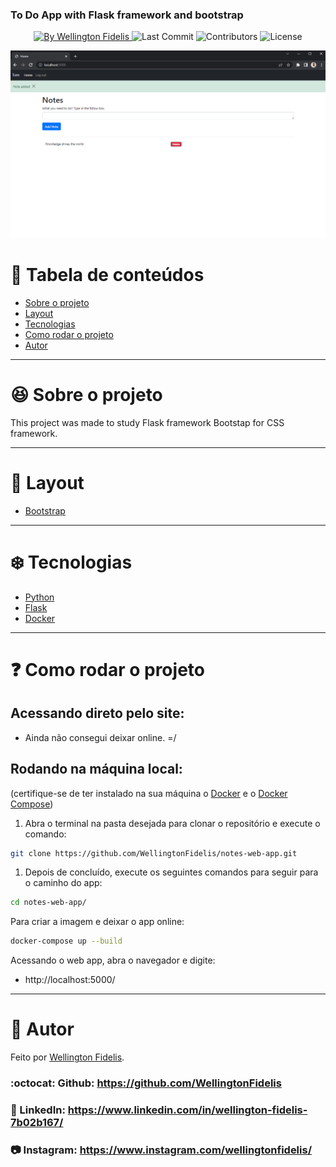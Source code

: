 <p align="center">
    <h3>To Do App with Flask framework and bootstrap</h3>  
</p>

<p align="center">
  <a href="https://github.com/WellingtonFidelis">
    <img alt="By Wellington Fidelis" src="https://img.shields.io/badge/made%20by-Wellington%20Fidelis-5965e0">
  </a>

  <img alt="Last Commit" src="https://img.shields.io/github/last-commit/WellingtonFidelis/notes-web-app?color=rgb(89,101,224)">

  <img alt="Contributors" src="https://img.shields.io/github/contributors/WellingtonFidelis/notes-web-app?color=rgb(89,101,224)">

  <img alt="License" src="https://img.shields.io/badge/license-MIT-%2304D361?color=rgb(89,101,224)">
</p>

<p align="center">
  <img src="./portifolio/notes_page2.png" />
</p>

# :pushpin: Tabela de conteúdos

* [Sobre o projeto](#satisfied-sobre-o-projeto)
* [Layout](#panda_face-layout)
* [Tecnologias](#snowflake-tecnologias)
* [Como rodar o projeto](#question-como-rodar-o-projeto)
* [Autor](#closed_book-autor)

---
# :satisfied: Sobre o projeto
This project was made to study Flask framework Bootstap for CSS framework.

---
# :panda_face: Layout
* [Bootstrap](https://getbootstrap.com/)

---
# :snowflake: Tecnologias
* [Python](https://www.python.org/)
* [Flask](https://flask.palletsprojects.com/en/2.0.x/)
* [Docker](https://www.docker.com/)

---
# :question: Como rodar o projeto
## Acessando direto pelo site:
* Ainda não consegui deixar online. =/

## Rodando na máquina local:
(certifique-se de ter instalado na sua máquina o [Docker](https://www.docker.com/) e o [Docker Compose](https://docs.docker.com/compose/install/))
1. Abra o terminal na pasta desejada para clonar o repositório e execute o comando:
``` bash
git clone https://github.com/WellingtonFidelis/notes-web-app.git
```
1. Depois de concluído, execute os seguintes comandos para seguir para o caminho do app:
``` bash
cd notes-web-app/
```
Para criar a imagem e deixar o app online:
``` bash
docker-compose up --build
```
Acessando o web app, abra o navegador e digite:
* http://localhost:5000/

---
# :closed_book: Autor
Feito por [Wellington Fidelis](https://github.com/WellingtonFidelis).
### :octocat: Github: https://github.com/WellingtonFidelis
### :link: LinkedIn: https://www.linkedin.com/in/wellington-fidelis-7b02b167/
### :camera: Instagram: https://www.instagram.com/wellingtonfidelis/